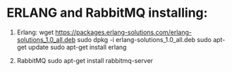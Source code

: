 # ERLANG and RabbitMQ installing:

1. Erlang:
wget https://packages.erlang-solutions.com/erlang-solutions_1.0_all.deb
sudo dpkg -i erlang-solutions_1.0_all.deb
sudo apt-get update
sudo apt-get install erlang

2. RabbitMQ
sudo apt-get install rabbitmq-server
